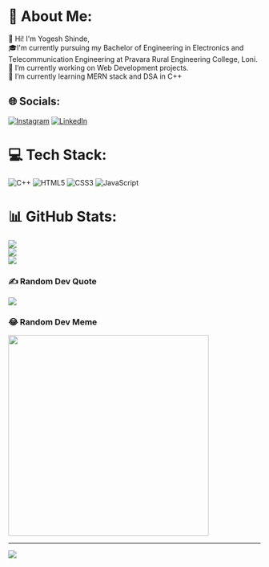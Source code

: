 # 💫 About Me:
👋 Hi! I'm Yogesh Shinde,<br>
🎓I'm currently pursuing my Bachelor of Engineering in Electronics and Telecommunication Engineering at Pravara Rural Engineering College, Loni.<br>
🔭 I’m currently working on Web Development projects.<br>🌱 I’m currently learning MERN stack and DSA in C++<br>


## 🌐 Socials:
[![Instagram](https://img.shields.io/badge/Instagram-%23E4405F.svg?logo=Instagram&logoColor=white)](https://instagram.com/yogeshshinde__) [![LinkedIn](https://img.shields.io/badge/LinkedIn-%230077B5.svg?logo=linkedin&logoColor=white)](https://linkedin.com/in/yogeshshinde4215) 

# 💻 Tech Stack:
![C++](https://img.shields.io/badge/c++-%2300599C.svg?style=flat&logo=c%2B%2B&logoColor=white) ![HTML5](https://img.shields.io/badge/html5-%23E34F26.svg?style=flat&logo=html5&logoColor=white) ![CSS3](https://img.shields.io/badge/css3-%231572B6.svg?style=flat&logo=css3&logoColor=white) ![JavaScript](https://img.shields.io/badge/javascript-%23323330.svg?style=flat&logo=javascript&logoColor=%23F7DF1E)
# 📊 GitHub Stats:
![](https://github-readme-stats.vercel.app/api?username=Y0GESHSHINDE&theme=monokai&hide_border=false&include_all_commits=false&count_private=false)<br/>
![](https://github-readme-streak-stats.herokuapp.com/?user=Y0GESHSHINDE&theme=monokai&hide_border=false)<br/>
![](https://github-readme-stats.vercel.app/api/top-langs/?username=Y0GESHSHINDE&theme=monokai&hide_border=false&include_all_commits=false&count_private=false&layout=compact)

### ✍️ Random Dev Quote
![](https://quotes-github-readme.vercel.app/api?type=horizontal&theme=radical)

### 😂 Random Dev Meme
<img src='https://randommeme-five.vercel.app/' style="height: 400px;"/>

---
[![](https://visitcount.itsvg.in/api?id=Y0GESHSHINDE&icon=2&color=7)](https://visitcount.itsvg.in)

<!-- Proudly created with GPRM ( https://gprm.itsvg.in ) -->
